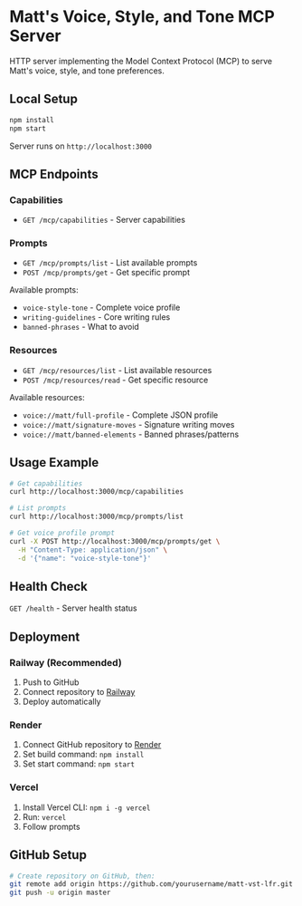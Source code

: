 # Matt's Voice, Style, and Tone MCP Server

HTTP server implementing the Model Context Protocol (MCP) to serve Matt's voice, style, and tone preferences.

## Local Setup

```bash
npm install
npm start
```

Server runs on `http://localhost:3000`

## MCP Endpoints

### Capabilities
- `GET /mcp/capabilities` - Server capabilities

### Prompts
- `GET /mcp/prompts/list` - List available prompts
- `POST /mcp/prompts/get` - Get specific prompt

Available prompts:
- `voice-style-tone` - Complete voice profile
- `writing-guidelines` - Core writing rules
- `banned-phrases` - What to avoid

### Resources
- `GET /mcp/resources/list` - List available resources
- `POST /mcp/resources/read` - Get specific resource

Available resources:
- `voice://matt/full-profile` - Complete JSON profile
- `voice://matt/signature-moves` - Signature writing moves
- `voice://matt/banned-elements` - Banned phrases/patterns

## Usage Example

```bash
# Get capabilities
curl http://localhost:3000/mcp/capabilities

# List prompts
curl http://localhost:3000/mcp/prompts/list

# Get voice profile prompt
curl -X POST http://localhost:3000/mcp/prompts/get \
  -H "Content-Type: application/json" \
  -d '{"name": "voice-style-tone"}'
```

## Health Check

`GET /health` - Server health status

## Deployment

### Railway (Recommended)
1. Push to GitHub
2. Connect repository to [Railway](https://railway.app)
3. Deploy automatically

### Render
1. Connect GitHub repository to [Render](https://render.com)
2. Set build command: `npm install`
3. Set start command: `npm start`

### Vercel
1. Install Vercel CLI: `npm i -g vercel`
2. Run: `vercel`
3. Follow prompts

## GitHub Setup

```bash
# Create repository on GitHub, then:
git remote add origin https://github.com/yourusername/matt-vst-lfr.git
git push -u origin master
``` 